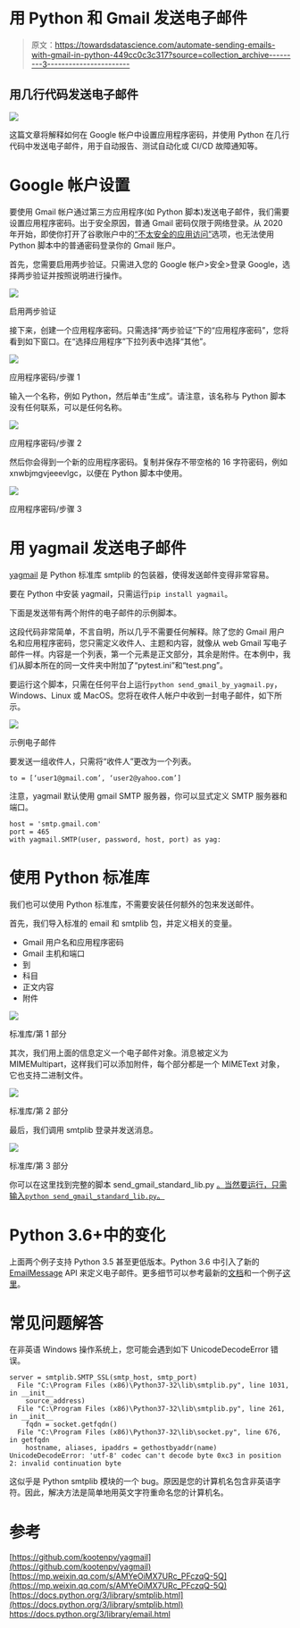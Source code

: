 # 用 Python 和 Gmail 发送电子邮件

> 原文：<https://towardsdatascience.com/automate-sending-emails-with-gmail-in-python-449cc0c3c317?source=collection_archive---------3----------------------->

## 用几行代码发送电子邮件

![](img/346a1ae19bcfbeec29153e16f38ddcf6.png)

这篇文章将解释如何在 Google 帐户中设置应用程序密码，并使用 Python 在几行代码中发送电子邮件，用于自动报告、测试自动化或 CI/CD 故障通知等。

# Google 帐户设置

要使用 Gmail 帐户通过第三方应用程序(如 Python 脚本)发送电子邮件，我们需要设置应用程序密码。出于安全原因，普通 Gmail 密码仅限于网络登录。从 2020 年开始，即使你打开了谷歌账户中的[“不太安全的应用访问”](https://support.google.com/accounts/answer/6010255?hl=en)选项，也无法使用 Python 脚本中的普通密码登录你的 Gmail 账户。

首先，您需要启用两步验证。只需进入您的 Google 帐户>安全>登录 Google，选择两步验证并按照说明进行操作。

![](img/f271bda5bcc0f943e41bd855b945133f.png)

启用两步验证

接下来，创建一个应用程序密码。只需选择“两步验证”下的“应用程序密码”，您将看到如下窗口。在“选择应用程序”下拉列表中选择“其他”。

![](img/4b036594422fb14946b41cac8f640046.png)

应用程序密码/步骤 1

输入一个名称，例如 Python，然后单击“生成”。请注意，该名称与 Python 脚本没有任何联系，可以是任何名称。

![](img/9d08f8981380a960c7830fdb2e6906d1.png)

应用程序密码/步骤 2

然后你会得到一个新的应用程序密码。复制并保存不带空格的 16 字符密码，例如 xnwbjmgvjeeevlgc，以便在 Python 脚本中使用。

![](img/4c024b7d67046b746759efe92e2ac5a8.png)

应用程序密码/步骤 3

# 用 yagmail 发送电子邮件

[yagmail](https://github.com/kootenpv/yagmail) 是 Python 标准库 smtplib 的包装器，使得发送邮件变得非常容易。

要在 Python 中安装 yagmail，只需运行`pip install yagmail`。

下面是发送带有两个附件的电子邮件的示例脚本。

这段代码非常简单，不言自明，所以几乎不需要任何解释。除了您的 Gmail 用户名和应用程序密码，您只需定义收件人、主题和内容，就像从 web Gmail 写电子邮件一样。内容是一个列表，第一个元素是正文部分，其余是附件。在本例中，我们从脚本所在的同一文件夹中附加了“pytest.ini”和“test.png”。

要运行这个脚本，只需在任何平台上运行`python send_gmail_by_yagmail.py`，Windows、Linux 或 MacOS。您将在收件人帐户中收到一封电子邮件，如下所示。

![](img/08c52da844bb5f74a3dd53850813c010.png)

示例电子邮件

要发送一组收件人，只需将“收件人”更改为一个列表。

`to = [‘user1@gmail.com’, ‘user2@yahoo.com’]`

注意，yagmail 默认使用 gmail SMTP 服务器，你可以显式定义 SMTP 服务器和端口。

```
host = 'smtp.gmail.com'
port = 465
with yagmail.SMTP(user, password, host, port) as yag:
```

# 使用 Python 标准库

我们也可以使用 Python 标准库，不需要安装任何额外的包来发送邮件。

首先，我们导入标准的 email 和 smtplib 包，并定义相关的变量。

*   Gmail 用户名和应用程序密码
*   Gmail 主机和端口
*   到
*   科目
*   正文内容
*   附件

![](img/9d3653bf8da778f05b8fbf19ca98f01e.png)

标准库/第 1 部分

其次，我们用上面的信息定义一个电子邮件对象。消息被定义为 MIMEMultipart，这样我们可以添加附件，每个部分都是一个 MIMEText 对象，它也支持二进制文件。

![](img/ef8d76df8489d528ab96ba9e1578f5c5.png)

标准库/第 2 部分

最后，我们调用 smtplib 登录并发送消息。

![](img/0dc648ebd206882a2a170ee9d664a53e.png)

标准库/第 3 部分

你可以在这里找到完整的脚本 send_gmail_standard_lib.py [。当然要运行，只需输入`python send_gmail_standard_lib.py`。](https://gist.github.com/peterjpxie/decd14f5926a895f5cb1d842f2350781)

# Python 3.6+中的变化

上面两个例子支持 Python 3.5 甚至更低版本。Python 3.6 中引入了新的 [EmailMessage](https://docs.python.org/3/library/email.message.html#email.message.EmailMessage) API 来定义电子邮件。更多细节可以参考最新的[文档](https://docs.python.org/3/library/email.html)和一个例子[这里](https://docs.python.org/3/library/email.examples.html)。

# 常见问题解答

在非英语 Windows 操作系统上，您可能会遇到如下 UnicodeDecodeError 错误。

```
server = smtplib.SMTP_SSL(smtp_host, smtp_port)
  File "C:\Program Files (x86)\Python37-32\lib\smtplib.py", line 1031, in __init__
    source_address)
  File "C:\Program Files (x86)\Python37-32\lib\smtplib.py", line 261, in __init__
    fqdn = socket.getfqdn()
  File "C:\Program Files (x86)\Python37-32\lib\socket.py", line 676, in getfqdn
    hostname, aliases, ipaddrs = gethostbyaddr(name)
UnicodeDecodeError: 'utf-8' codec can't decode byte 0xc3 in position 2: invalid continuation byte
```

这似乎是 Python smtplib 模块的一个 bug。原因是您的计算机名包含非英语字符。因此，解决方法是简单地用英文字符重命名您的计算机名。

# 参考

[https://github.com/kootenpv/yagmail](https://github.com/kootenpv/yagmail)
[https://mp.weixin.qq.com/s/AMYeOiMX7URc_PFczqQ-5Q](https://mp.weixin.qq.com/s/AMYeOiMX7URc_PFczqQ-5Q)
[https://docs.python.org/3/library/smtplib.html](https://docs.python.org/3/library/smtplib.html)
https://docs.python.org/3/library/email.html